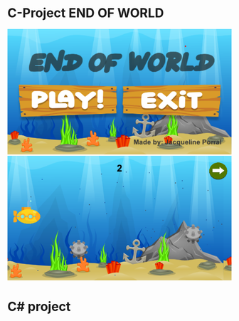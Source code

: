 # C-Project **END OF WORLD**
![My animated logo 2](front.png)
![My animated logo](cont.png)

# C# project 
